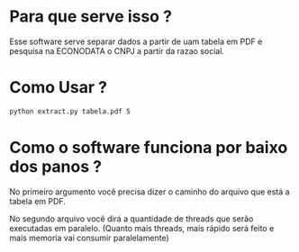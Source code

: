 # Para que serve isso ?

Esse software serve separar dados a partir de uam tabela em PDF e pesquisa na ECONODATA o CNPJ a partir da razao social.


# Como Usar ?
```bash
python extract.py tabela.pdf 5
```

# Como o software funciona por baixo dos panos ?

No primeiro argumento você precisa dizer o caminho do arquivo que está a tabela em PDF.

No segundo arquivo você dirá a quantidade de threads que serão executadas em paralelo. (Quanto mais threads, mais rápido será feito e mais memoria vai consumir paralelamente)